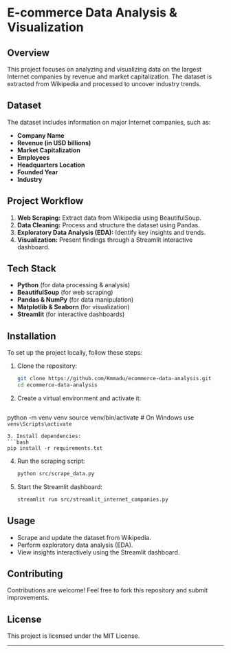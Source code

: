 # E-commerce Data Analysis & Visualization  

## Overview  
This project focuses on analyzing and visualizing data on the largest Internet companies by revenue and market capitalization. The dataset is extracted from Wikipedia and processed to uncover industry trends.  

## Dataset  
The dataset includes information on major Internet companies, such as:  
- **Company Name**  
- **Revenue (in USD billions)**  
- **Market Capitalization**  
- **Employees**  
- **Headquarters Location**  
- **Founded Year**  
- **Industry**  

## Project Workflow  
1. **Web Scraping:** Extract data from Wikipedia using BeautifulSoup.  
2. **Data Cleaning:** Process and structure the dataset using Pandas.  
3. **Exploratory Data Analysis (EDA):** Identify key insights and trends.  
4. **Visualization:** Present findings through a Streamlit interactive dashboard.  

## Tech Stack  
- **Python** (for data processing & analysis)  
- **BeautifulSoup** (for web scraping)  
- **Pandas & NumPy** (for data manipulation)  
- **Matplotlib & Seaborn** (for visualization)  
- **Streamlit** (for interactive dashboards)  

## Installation  
To set up the project locally, follow these steps:  

1. Clone the repository:  
   ```bash
   git clone https://github.com/Kmmadu/ecommerce-data-analysis.git
   cd ecommerce-data-analysis
   ```
2. Create a virtual environment and activate it:
   ```bash
  python -m venv venv
  source venv/bin/activate  # On Windows use `venv\Scripts\activate`
   ```
3. Install dependencies:
   ```bash
   pip install -r requirements.txt
   ```
4. Run the scraping script:
   ```bash
   python src/scrape_data.py
   ```
5. Start the Streamlit dashboard:
   ```bash
   streamlit run src/streamlit_internet_companies.py
   ```

## Usage
- Scrape and update the dataset from Wikipedia.
- Perform exploratory data analysis (EDA).
- View insights interactively using the Streamlit dashboard.


## Contributing
Contributions are welcome! Feel free to fork this repository and submit improvements.

## License
This project is licensed under the MIT License.

---
